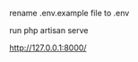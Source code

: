 <!-- setup instruction -->
rename .env.example file to .env

<!-- go to the folder -->
run php artisan serve

<!-- hit the url on the browser -->
http://127.0.0.1:8000/